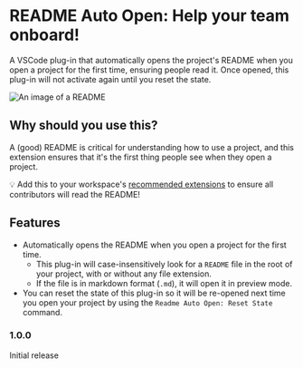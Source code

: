 # README Auto Open: Help your team onboard!

A VSCode plug-in that automatically opens the project's README when you open a project for the first time, ensuring people read it. Once opened, this plug-in will not activate again until you reset the state.

![An image of a README](https://media.githubusercontent.com/media/sander1095/vscode-readme-auto-open/main/resources/readme-dark.png)

## Why should you use this?
A (good) README is critical for understanding how to use a project, and this extension ensures that it's the first thing people see when they open a project.

💡 Add this to your workspace's [recommended extensions](https://code.visualstudio.com/docs/editor/extension-marketplace#_workspace-recommended-extensions) to ensure all contributors will read the README!
## Features

- Automatically opens the README when you open a project for the first time.
  - This plug-in will case-insensitively look for a `README` file in the root of your project, with or without any file extension.
  - If the file is in markdown format (`.md`), it will open it in preview mode.
- You can reset the state of this plug-in so it will be re-opened next time you open your project by using the `Readme Auto Open: Reset State` command.

### 1.0.0

Initial release
